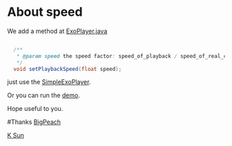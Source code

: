 # About speed
We add a method at [ExoPlayer.java](https://github.com/yangwuan55/ExoPlayer/blob/playbackSpeed/library/src/main/java/com/google/android/exoplayer2/ExoPlayer.java)

```java

  /**
   * @param speed the speed factor: speed_of_playback / speed_of_real_clock
   */
  void setPlaybackSpeed(float speed);

```

just use the [SimpleExoPlayer](https://github.com/yangwuan55/ExoPlayer/blob/playbackSpeed/library/src/main/java/com/google/android/exoplayer2/SimpleExoPlayer.java).

Or you can run the [demo](https://github.com/yangwuan55/ExoPlayer/tree/playbackSpeed/demo_speed).

Hope useful to you.

#Thanks
[BigPeach](https://github.com/BigPeach)

[K Sun](https://github.com/jcodeing)